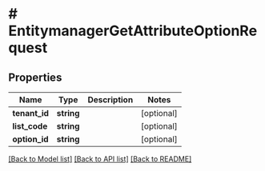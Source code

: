# # EntitymanagerGetAttributeOptionRequest


## Properties


Name | Type | Description | Notes
------------ | ------------- | ------------- | -------------
**tenant_id**| **string** |   | [optional]
**list_code**| **string** |   | [optional]
**option_id**| **string** |   | [optional]


[[Back to Model list]](../../README.md#models) [[Back to API list]](../../README.md#endpoints) [[Back to README]](../../README.md)